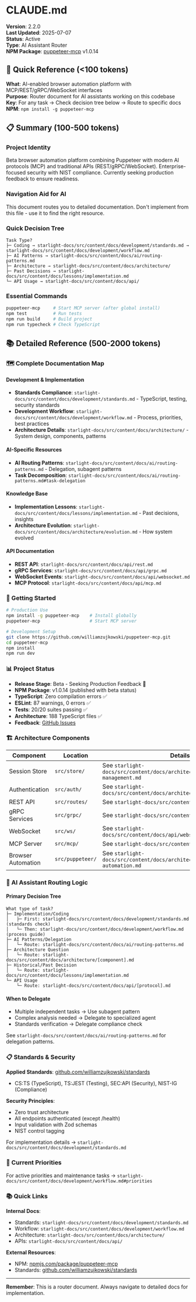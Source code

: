 # CLAUDE.md

**Version**: 2.2.0  
**Last Updated**: 2025-07-07  
**Status**: Active  
**Type**: AI Assistant Router  
**NPM Package**: [puppeteer-mcp](https://www.npmjs.com/package/puppeteer-mcp) v1.0.14

## 🎯 Quick Reference (<100 tokens)

**What**: AI-enabled browser automation platform with MCP/REST/gRPC/WebSocket interfaces  
**Purpose**: Router document for AI assistants working on this codebase  
**Key**: For any task → Check decision tree below → Route to specific docs  
**NPM**: `npm install -g puppeteer-mcp`

## 📋 Summary (100-500 tokens)

### Project Identity

Beta browser automation platform combining Puppeteer with modern AI protocols (MCP) and traditional
APIs (REST/gRPC/WebSocket). Enterprise-focused security with NIST compliance. Currently seeking
production feedback to ensure readiness.

### Navigation Aid for AI

This document routes you to detailed documentation. Don't implement from this file - use it to find
the right resource.

### Quick Decision Tree

```
Task Type?
├─ Coding → starlight-docs/src/content/docs/development/standards.md → starlight-docs/src/content/docs/development/workflow.md
├─ AI Patterns → starlight-docs/src/content/docs/ai/routing-patterns.md
├─ Architecture → starlight-docs/src/content/docs/architecture/
├─ Past Decisions → starlight-docs/src/content/docs/lessons/implementation.md
└─ API Usage → starlight-docs/src/content/docs/api/
```

### Essential Commands

```bash
puppeteer-mcp     # Start MCP server (after global install)
npm test          # Run tests
npm run build     # Build project
npm run typecheck # Check TypeScript
```

## 📚 Detailed Reference (500-2000 tokens)

### 🗺️ Complete Documentation Map

#### Development & Implementation

- **Standards Compliance**: `starlight-docs/src/content/docs/development/standards.md` - TypeScript,
  testing, security standards
- **Development Workflow**: `starlight-docs/src/content/docs/development/workflow.md` - Process,
  priorities, best practices
- **Architecture Details**: `starlight-docs/src/content/docs/architecture/` - System design,
  components, patterns

#### AI-Specific Resources

- **AI Routing Patterns**: `starlight-docs/src/content/docs/ai/routing-patterns.md` - Delegation,
  subagent patterns
- **Task Decomposition**: `starlight-docs/src/content/docs/ai/routing-patterns.md#task-delegation`

#### Knowledge Base

- **Implementation Lessons**: `starlight-docs/src/content/docs/lessons/implementation.md` - Past
  decisions, insights
- **Architecture Evolution**: `starlight-docs/src/content/docs/architecture/evolution.md` - How
  system evolved

#### API Documentation

- **REST API**: `starlight-docs/src/content/docs/api/rest.md`
- **gRPC Services**: `starlight-docs/src/content/docs/api/grpc.md`
- **WebSocket Events**: `starlight-docs/src/content/docs/api/websocket.md`
- **MCP Protocol**: `starlight-docs/src/content/docs/api/mcp.md`

### 🚀 Getting Started

```bash
# Production Use
npm install -g puppeteer-mcp    # Install globally
puppeteer-mcp                   # Start MCP server

# Development Setup
git clone https://github.com/williamzujkowski/puppeteer-mcp.git
cd puppeteer-mcp
npm install
npm run dev
```

### 📊 Project Status

- **Release Stage**: Beta - Seeking Production Feedback 🔔
- **NPM Package**: v1.0.14 (published with beta status)
- **TypeScript**: Zero compilation errors ✅
- **ESLint**: 87 warnings, 0 errors ✅
- **Tests**: 20/20 suites passing ✅
- **Architecture**: 188 TypeScript files ✅
- **Feedback**: [GitHub Issues](https://github.com/williamzujkowski/puppeteer-mcp/issues)

### 🏗️ Architecture Components

| Component          | Location         | Details                                                                  |
| ------------------ | ---------------- | ------------------------------------------------------------------------ |
| Session Store      | `src/store/`     | See `starlight-docs/src/content/docs/architecture/session-management.md` |
| Authentication     | `src/auth/`      | See `starlight-docs/src/content/docs/architecture/authentication.md`     |
| REST API           | `src/routes/`    | See `starlight-docs/src/content/docs/api/rest.md`                        |
| gRPC Services      | `src/grpc/`      | See `starlight-docs/src/content/docs/api/grpc.md`                        |
| WebSocket          | `src/ws/`        | See `starlight-docs/src/content/docs/api/websocket.md`                   |
| MCP Server         | `src/mcp/`       | See `starlight-docs/src/content/docs/api/mcp.md`                         |
| Browser Automation | `src/puppeteer/` | See `starlight-docs/src/content/docs/architecture/browser-automation.md` |

### 🤖 AI Assistant Routing Logic

#### Primary Decision Tree

```
What type of task?
├─ Implementation/Coding
│   ├─ First: starlight-docs/src/content/docs/development/standards.md (standards check)
│   └─ Then: starlight-docs/src/content/docs/development/workflow.md (process guide)
├─ AI Patterns/Delegation
│   └─ Route: starlight-docs/src/content/docs/ai/routing-patterns.md
├─ Architecture Question
│   └─ Route: starlight-docs/src/content/docs/architecture/[component].md
├─ Historical/Past Decision
│   └─ Route: starlight-docs/src/content/docs/lessons/implementation.md
└─ API Usage
    └─ Route: starlight-docs/src/content/docs/api/[protocol].md
```

#### When to Delegate

- Multiple independent tasks → Use subagent pattern
- Complex analysis needed → Delegate to specialized agent
- Standards verification → Delegate compliance check

See `starlight-docs/src/content/docs/ai/routing-patterns.md` for delegation patterns.

### 📋 Standards & Security

**Applied Standards**:
[github.com/williamzujkowski/standards](https://github.com/williamzujkowski/standards)

- CS:TS (TypeScript), TS:JEST (Testing), SEC:API (Security), NIST-IG (Compliance)

**Security Principles**:

- Zero trust architecture
- All endpoints authenticated (except /health)
- Input validation with Zod schemas
- NIST control tagging

For implementation details → `starlight-docs/src/content/docs/development/standards.md`

### 🎯 Current Priorities

For active priorities and maintenance tasks →
`starlight-docs/src/content/docs/development/workflow.md#priorities`

### 📚 Quick Links

**Internal Docs**:

- Standards: `starlight-docs/src/content/docs/development/standards.md`
- Workflow: `starlight-docs/src/content/docs/development/workflow.md`
- Architecture: `starlight-docs/src/content/docs/architecture/`
- APIs: `starlight-docs/src/content/docs/api/`

**External Resources**:

- NPM: [npmjs.com/package/puppeteer-mcp](https://www.npmjs.com/package/puppeteer-mcp)
- Standards: [github.com/williamzujkowski/standards](https://github.com/williamzujkowski/standards)

---

**Remember**: This is a router document. Always navigate to detailed docs for implementation.
